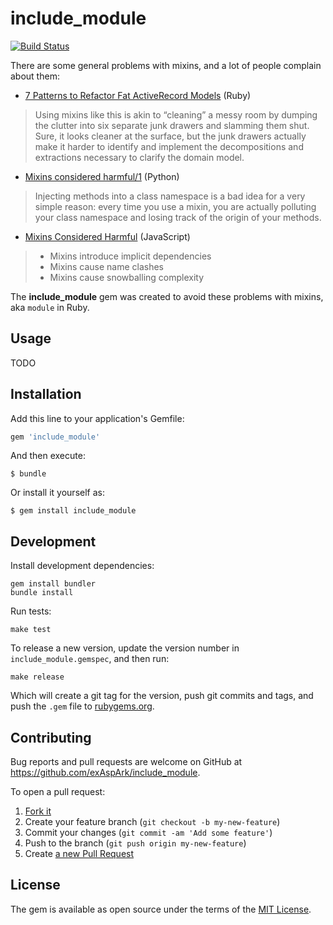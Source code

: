 # include_module

[![Build Status](https://travis-ci.org/exAspArk/include_module.svg)](https://travis-ci.org/exAspArk/include_module)

There are some general problems with mixins, and a lot of people complain about them:

* [7 Patterns to Refactor Fat ActiveRecord Models](http://blog.codeclimate.com/blog/2012/10/17/7-ways-to-decompose-fat-activerecord-models/) (Ruby)
>  Using mixins like this is akin to “cleaning” a messy room by dumping the clutter into six separate junk drawers and slamming them shut. Sure, it looks cleaner at the surface, but the junk drawers actually make it harder to identify and implement the decompositions and extractions necessary to clarify the domain model.

* [Mixins considered harmful/1](http://www.artima.com/weblogs/viewpost.jsp?thread=246341) (Python)
> Injecting methods into a class namespace is a bad idea for a very simple reason: every time you use a mixin, you are actually polluting your class namespace and losing track of the origin of your methods.

* [Mixins Considered Harmful](https://facebook.github.io/react/blog/2016/07/13/mixins-considered-harmful.html) (JavaScript)
> * Mixins introduce implicit dependencies
> * Mixins cause name clashes
> * Mixins cause snowballing complexity

The **include_module** gem was created to avoid these problems with mixins, aka `module` in Ruby.

## Usage

TODO

## Installation

Add this line to your application's Gemfile:

```ruby
gem 'include_module'
```

And then execute:

    $ bundle

Or install it yourself as:

    $ gem install include_module

## Development

Install development dependencies:

    gem install bundler
    bundle install

Run tests:

    make test

To release a new version, update the version number in `include_module.gemspec`, and then run:

    make release

Which will create a git tag for the version, push git commits and tags, and push the `.gem` file to [rubygems.org](https://rubygems.org).

## Contributing

Bug reports and pull requests are welcome on GitHub at https://github.com/exAspArk/include_module.

To open a pull request:

1. [Fork it](https://github.com/exAspArk/include_module/fork)
2. Create your feature branch (`git checkout -b my-new-feature`)
3. Commit your changes (`git commit -am 'Add some feature'`)
4. Push to the branch (`git push origin my-new-feature`)
5. Create [a new Pull Request](https://github.com/exAspArk/include_module/compare)

## License

The gem is available as open source under the terms of the [MIT License](http://opensource.org/licenses/MIT).
